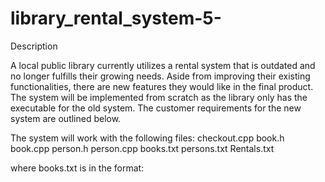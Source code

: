 # library_rental_system-5-

Description

A local public library currently utilizes a rental system that is outdated and no longer fulfills their growing needs. Aside from improving their existing functionalities, there are new features they would like in the final product. The system will be implemented from scratch as the library only has the executable for the old system. The customer requirements for the new system are outlined below.

The system will work with the following files:
checkout.cpp
book.h
book.cpp
person.h
person.cpp
books.txt
persons.txt
Rentals.txt

where books.txt is in the format:
<bookID>
<title>
<author>
<category>

persons.txt is in the format:
<cardID> <active> <firstName> <lastName>

rentals.txt is in the format:
<bookID> <cardID>

Note that the card IDs are sequential. When you read persons.txt in some function, you will need to keep track of the largest card ID number. Return the largest ID + 1 from the function for later use. This will be needed when you open a new card and need to issue a unique card ID.

Data Structures

In main you will create the following:
	vector<Book *> books;
vector<Person *> cardholders;
The books vector holds pointers of type Book and the cardholders vector holds pointers of type Person.


Option Descriptions

Menu Option
Description
Sample Output

1. Book checkout
Asks for the card ID. Confirms that the card ID is valid. Asks for the book ID to check out the book. If the card ID is not active, handle the same as an invalid card ID.

Please enter the card ID: 1017
Cardholder: Max Chapman
Please enter the book ID: 88590
Title: A Brief History of Time
Rental Completed

Please enter the card ID: 8855
Card ID not found

Please enter the card ID: 1017
Cardholder: Max Chapman
Please enter the book ID: 99999
Book ID not found

Please enter the card ID: 1017
Cardholder: Max Chapman
Please enter the book ID: 88590
Book already checked out
2. Book return
Asks for the book ID to perform a return. Confirms that the book ID is valid. Updates the book object.
Please enter the book ID to return: 88590
Title: A Brief History of Time
Return Completed

Please enter the book ID to return: 99999
Book ID not found
3. View all available books
Searches the books vector and outputs all books that are available, if any.
Book ID: 88590
Title: A Brief History of Time
Author: Stephen Hawking
Category: Science
Book ID: ...

No available books
4. View all outstanding rentals
Searches the cardholders vector and outputs a status report of the books that are currently checked out, if any.
Book ID: 88590
Title: A Brief History of Time
Author: Stephen Hawking
Cardholder: Max Chapman
Card ID: 1017
Book ID: ...

No outstanding rentals
5. View outstanding rentals for a cardholder
Asks for the card ID. Confirms that the card ID is valid and active. Displays a list of books they currently have checked out.
Please enter the card ID: 1017
Cardholder: Max Chapman
No books currently checked out

Please enter the card ID: 1017
Cardholder: Max Chapman
Book ID: 88590
Title: A Brief History of Time
Author: Stephen Hawking
Book ID: ...
6. Open new library card
Asks for the person’s name. Creates a Person object using the new operator and inserts into the cardholders vector (use push_back).

XXXX is the next sequential card number if this is their first time opening a card. Otherwise the old card is reactivated.
Assumptions: There are no duplicate names
Please enter the first name: Mark
Please enter the last name: Green
Card ID XXXX active
Cardholder: Mark Green
7. Close library card
Asks for the card ID. Confirms that the card ID is valid and that it is not already inactive. Asks for confirmation and proceeds to deactivate the card ID.
Please enter the card ID: 1017
Cardholder: Max Chapman
Are you sure you want to deactivate card (y/n)? y
Card ID deactivated

Please enter the card ID: 8855
Card ID not found

Please enter the card ID: 1001
Cardholder: Reilly Wright
Card ID is already inactive

Additional Comments
When the program ends, the modified data must be written back to persons.txt and rentals.txt
Do not change class declarations/names/types, etc. for the provided files
Helper functions are encouraged
If the same thing is being done in multiple places, make it a function to minimize lines of code: DRY
When user input is not found - display message given in the table and return to the main menu
Do not forget to appropriately cleanup/handle dynamic memory and pointer variables
The program output should be identical to the output in the table provided
If an option has multiple records to display, there should be a space between records for easy reading on the screen (add an extra endl or ‘\n’ between records)
Submission
Create a repository for your program on Github
Upload all .cpp and .h files to Titanium
Do not upload .txt files
Add the link to your repository on Github in the comments section
Future Enhancements (optional)
Add ability to search by different fields such as author’s last name
Note that this would require storing the author name as firstName and lastName
Add rental dates and/or due dates
Asks the employee to enter today’s date for a new rental
Determine due date (e.g. 2 weeks from today’s date)
Store dates in the format of your choice
Add a menu option (use different #) to view books that are past due
You may implement a separate Date class to manage dates, but not necessary
Implement a feature to add a new book to the inventory
Consider how to handle the creation of new book IDs
Create a class named Rental that includes and uses Person and Book
This would simplify many aspects of the main program as we would hide/handle many of the details in the Rental class
Add the ability to handle books with multiple authors
